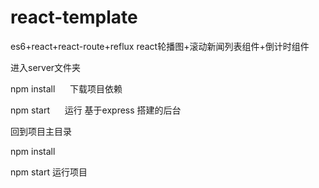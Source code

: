 # react-template
es6+react+react-route+reflux
react轮播图+滚动新闻列表组件+倒计时组件



进入server文件夹

npm install      下载项目依赖

npm start      运行 基于express 搭建的后台

回到项目主目录

npm install   

npm start 运行项目






